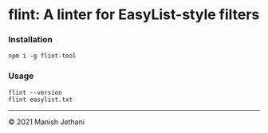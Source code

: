 # flint: A linter for EasyList-style filters

### Installation

```
npm i -g flint-tool
```

### Usage

```
flint --version
flint easylist.txt
```

---

&copy; 2021 Manish Jethani
